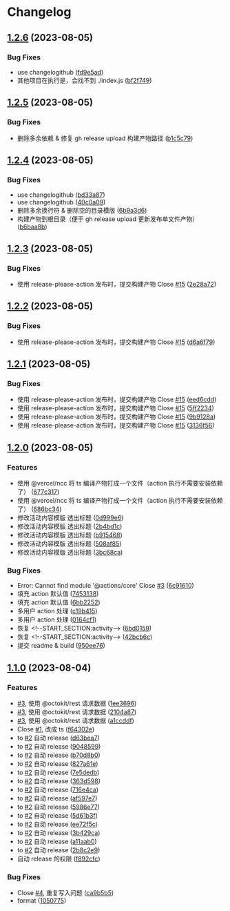# Changelog

## [1.2.6](https://github.com/cloud-webide/group-github-activity-readme/compare/v1.2.5...v1.2.6) (2023-08-05)


### Bug Fixes

* use changelogithub ([fd9e5ad](https://github.com/cloud-webide/group-github-activity-readme/commit/fd9e5ad4a58516e233dae1778a10fe02a89ef789))
* 其他项目在执行是，会找不到 ./index.js ([bf2f749](https://github.com/cloud-webide/group-github-activity-readme/commit/bf2f749749b9599b054979369073305d06cf30b1))

## [1.2.5](https://github.com/cloud-webide/group-github-activity-readme/compare/v1.2.4...v1.2.5) (2023-08-05)


### Bug Fixes

* 删除多余依赖 & 修复 gh release  upload 构建产物路径 ([b1c5c79](https://github.com/cloud-webide/group-github-activity-readme/commit/b1c5c79b73c7fbfdf67a908a794da0ca7d50e6b6))

## [1.2.4](https://github.com/cloud-webide/group-github-activity-readme/compare/v1.2.3...v1.2.4) (2023-08-05)


### Bug Fixes

* use changelogithub ([bd33a87](https://github.com/cloud-webide/group-github-activity-readme/commit/bd33a8731ae17aca50550124774692ddfde40b8e))
* use changelogithub ([40c0a09](https://github.com/cloud-webide/group-github-activity-readme/commit/40c0a09a26521fe1a42ea8da0b780ad108aae2a0))
* 删除多余换行符 & 删除空的目录模版 ([6b9a3d6](https://github.com/cloud-webide/group-github-activity-readme/commit/6b9a3d644bd17b09fffe7fffb0858728bf44fe62))
* 构建产物到根目录（便于  gh release upload 更新发布单文件产物） ([b6baa8b](https://github.com/cloud-webide/group-github-activity-readme/commit/b6baa8b017f7386cdcc3365eda0362f8c0acc8f8))

## [1.2.3](https://github.com/cloud-webide/group-github-activity-readme/compare/v1.2.2...v1.2.3) (2023-08-05)


### Bug Fixes

* 使用 release-please-action 发布时，提交构建产物 Close [#15](https://github.com/cloud-webide/group-github-activity-readme/issues/15) ([2e28a72](https://github.com/cloud-webide/group-github-activity-readme/commit/2e28a72af49a1e00f9eb19cd010a1f3bc42f9f37))

## [1.2.2](https://github.com/cloud-webide/group-github-activity-readme/compare/v1.2.1...v1.2.2) (2023-08-05)


### Bug Fixes

* 使用 release-please-action 发布时，提交构建产物 Close [#15](https://github.com/cloud-webide/group-github-activity-readme/issues/15) ([d6a6f79](https://github.com/cloud-webide/group-github-activity-readme/commit/d6a6f7941322efa224e5ec9017426e8983facc95))

## [1.2.1](https://github.com/cloud-webide/group-github-activity-readme/compare/v1.2.0...v1.2.1) (2023-08-05)


### Bug Fixes

* 使用 release-please-action 发布时，提交构建产物 Close [#15](https://github.com/cloud-webide/group-github-activity-readme/issues/15) ([eed6cdd](https://github.com/cloud-webide/group-github-activity-readme/commit/eed6cdde47c66896e4878672daf3fcb9f6b2136d))
* 使用 release-please-action 发布时，提交构建产物 Close [#15](https://github.com/cloud-webide/group-github-activity-readme/issues/15) ([5ff2234](https://github.com/cloud-webide/group-github-activity-readme/commit/5ff22349e832bb0a10a26b3919d40a2cb544ffc4))
* 使用 release-please-action 发布时，提交构建产物 Close [#15](https://github.com/cloud-webide/group-github-activity-readme/issues/15) ([9b9128a](https://github.com/cloud-webide/group-github-activity-readme/commit/9b9128adabd9ed65c5ad86898c593610c65f51f7))
* 使用 release-please-action 发布时，提交构建产物 Close [#15](https://github.com/cloud-webide/group-github-activity-readme/issues/15) ([3136f56](https://github.com/cloud-webide/group-github-activity-readme/commit/3136f5665dbd77b94e801300f751a9d0094d66a9))

## [1.2.0](https://github.com/cloud-webide/group-github-activity-readme/compare/v1.1.0...v1.2.0) (2023-08-05)


### Features

* 使用 @vercel/ncc 将 ts 编译产物打成一个文件（action 执行不需要安装依赖了） ([677c317](https://github.com/cloud-webide/group-github-activity-readme/commit/677c317860dec3b29542aeaa13a121b879d48bcc))
* 使用 @vercel/ncc 将 ts 编译产物打成一个文件（action 执行不需要安装依赖了） ([686bc34](https://github.com/cloud-webide/group-github-activity-readme/commit/686bc348eda4a0f403ddceed17b8c846df5a5d46))
* 修改活动内容模版 透出标题 ([0d999e6](https://github.com/cloud-webide/group-github-activity-readme/commit/0d999e636000c8596196c19a664936dd33018438))
* 修改活动内容模版 透出标题 ([2b4bd1c](https://github.com/cloud-webide/group-github-activity-readme/commit/2b4bd1c275a081336f238cde340c7092804a8ea6))
* 修改活动内容模版 透出标题 ([b915468](https://github.com/cloud-webide/group-github-activity-readme/commit/b915468449f19ad5614a08d5e5cefa2bbdab7c42))
* 修改活动内容模版 透出标题 ([508af85](https://github.com/cloud-webide/group-github-activity-readme/commit/508af857e0253b1631f11deb842faa86d1df952c))
* 修改活动内容模版 透出标题 ([3bc68ca](https://github.com/cloud-webide/group-github-activity-readme/commit/3bc68ca23b7ff884b4b0c54649db02dca863b90b))


### Bug Fixes

* Error: Cannot find module '@actions/core' Close [#3](https://github.com/cloud-webide/group-github-activity-readme/issues/3) ([6c91610](https://github.com/cloud-webide/group-github-activity-readme/commit/6c916109d893d7dc6c42a86490ef25d546d52606))
* 填充 action 默认值 ([7453138](https://github.com/cloud-webide/group-github-activity-readme/commit/745313862c70f5da704d15ffd59f89e9415cb253))
* 填充 action 默认值 ([6bb2252](https://github.com/cloud-webide/group-github-activity-readme/commit/6bb22521470407d3c6ca0a2be46264c9abba8e72))
* 多用户 action 处理 ([c19b415](https://github.com/cloud-webide/group-github-activity-readme/commit/c19b4158ca5a60026a68f45a524ad7de3e3062f7))
* 多用户 action 处理 ([0164cf1](https://github.com/cloud-webide/group-github-activity-readme/commit/0164cf1f986e821da1c2973ac1887edcc2c6bbf8))
* 恢复 &lt;!--START_SECTION:activity--&gt; ([6bd0159](https://github.com/cloud-webide/group-github-activity-readme/commit/6bd0159d73e3b0126e62b64b8fee04b2c2852464))
* 恢复 &lt;!--START_SECTION:activity--&gt; ([42bcb6c](https://github.com/cloud-webide/group-github-activity-readme/commit/42bcb6c4b9e6a995da27de5414bb0f6c4492903b))
* 提交 readme & build ([950ee76](https://github.com/cloud-webide/group-github-activity-readme/commit/950ee766d2bdd0c4fcd999611489556112b9304c))

## [1.1.0](https://github.com/cloud-webide/group-github-activity-readme/compare/v1.0.4...v1.1.0) (2023-08-04)


### Features

* [#3](https://github.com/cloud-webide/group-github-activity-readme/issues/3), 使用 @octokit/rest 请求数据 ([1ee3696](https://github.com/cloud-webide/group-github-activity-readme/commit/1ee3696a42715813ffbfdc90e22d55ca6d7b408b))
* [#3](https://github.com/cloud-webide/group-github-activity-readme/issues/3), 使用 @octokit/rest 请求数据 ([2104a87](https://github.com/cloud-webide/group-github-activity-readme/commit/2104a872a9657dd11027191b507ac1adfc37c3db))
* [#3](https://github.com/cloud-webide/group-github-activity-readme/issues/3), 使用 @octokit/rest 请求数据 ([a1ccddf](https://github.com/cloud-webide/group-github-activity-readme/commit/a1ccddfe118263e10b8048f395b22980617c06c7))
* Close [#1](https://github.com/cloud-webide/group-github-activity-readme/issues/1), 改成 ts ([f64302e](https://github.com/cloud-webide/group-github-activity-readme/commit/f64302e04b8eb1238f52074a803f99b50b26891c))
* to [#2](https://github.com/cloud-webide/group-github-activity-readme/issues/2) 自动 release ([d63bea7](https://github.com/cloud-webide/group-github-activity-readme/commit/d63bea7fe384f5d001ac2b98e0c99fcd37c55183))
* to [#2](https://github.com/cloud-webide/group-github-activity-readme/issues/2) 自动 release ([9048599](https://github.com/cloud-webide/group-github-activity-readme/commit/90485994a3b333a9c951852841f8b69067691e29))
* to [#2](https://github.com/cloud-webide/group-github-activity-readme/issues/2) 自动 release ([b70d8b0](https://github.com/cloud-webide/group-github-activity-readme/commit/b70d8b010921b68ae429596af2eaa870e44ba326))
* to [#2](https://github.com/cloud-webide/group-github-activity-readme/issues/2) 自动 release ([827a61e](https://github.com/cloud-webide/group-github-activity-readme/commit/827a61e91aad73c0ae0076e19690ed3a5e05cedd))
* to [#2](https://github.com/cloud-webide/group-github-activity-readme/issues/2) 自动 release ([7e5dedb](https://github.com/cloud-webide/group-github-activity-readme/commit/7e5dedb11db04cd640ed2d820415f2e9c5cbacc4))
* to [#2](https://github.com/cloud-webide/group-github-activity-readme/issues/2) 自动 release ([363d598](https://github.com/cloud-webide/group-github-activity-readme/commit/363d5980bd94a4652f29487988d5f75ef0d8a319))
* to [#2](https://github.com/cloud-webide/group-github-activity-readme/issues/2) 自动 release ([716e4ca](https://github.com/cloud-webide/group-github-activity-readme/commit/716e4cae3cfc38bb37a8b1630c29ee0cf506609b))
* to [#2](https://github.com/cloud-webide/group-github-activity-readme/issues/2) 自动 release ([af597e7](https://github.com/cloud-webide/group-github-activity-readme/commit/af597e7161a12062852a3b0cb094396af4346be2))
* to [#2](https://github.com/cloud-webide/group-github-activity-readme/issues/2) 自动 release ([5986e77](https://github.com/cloud-webide/group-github-activity-readme/commit/5986e77aabaa70115799f0e8cee378a2efac10df))
* to [#2](https://github.com/cloud-webide/group-github-activity-readme/issues/2) 自动 release ([5d61b3f](https://github.com/cloud-webide/group-github-activity-readme/commit/5d61b3f443182ea2795008ce5e09a2736b020e13))
* to [#2](https://github.com/cloud-webide/group-github-activity-readme/issues/2) 自动 release ([ee72f5c](https://github.com/cloud-webide/group-github-activity-readme/commit/ee72f5c9fb592765e0241e7743fae56b8cf80575))
* to [#2](https://github.com/cloud-webide/group-github-activity-readme/issues/2) 自动 release ([3b429ca](https://github.com/cloud-webide/group-github-activity-readme/commit/3b429ca36314bd52b4c0b2482b12711dd19aa418))
* to [#2](https://github.com/cloud-webide/group-github-activity-readme/issues/2) 自动 release ([a11aab0](https://github.com/cloud-webide/group-github-activity-readme/commit/a11aab0b3de6c7262480d40e63ca56ec5d6c470f))
* to [#2](https://github.com/cloud-webide/group-github-activity-readme/issues/2) 自动 release ([2b8c2e9](https://github.com/cloud-webide/group-github-activity-readme/commit/2b8c2e94b5d6767853d7acd28a77d15482d72b28))
* 自动 release 的权限 ([f892cfc](https://github.com/cloud-webide/group-github-activity-readme/commit/f892cfc568cd33d9a3b3ba4a577127723d61686b))


### Bug Fixes

* Close [#4](https://github.com/cloud-webide/group-github-activity-readme/issues/4), 重复写入问题 ([ca9b5b5](https://github.com/cloud-webide/group-github-activity-readme/commit/ca9b5b577f359aa28a4e91555d6c6be1f19bb4fd))
* format ([1050775](https://github.com/cloud-webide/group-github-activity-readme/commit/10507754f768ce2a92ec0f5f3aa13ebc61db47a9))
